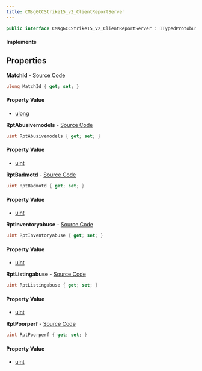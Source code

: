 ```yaml
---
title: CMsgGCCStrike15_v2_ClientReportServer
---
```


```csharp
public interface CMsgGCCStrike15_v2_ClientReportServer : ITypedProtobuf<CMsgGCCStrike15_v2_ClientReportServer>, INativeHandle
```

#### Implements

## Properties

**MatchId** - [Source Code](https://github.com/swiftly-solution/swiftlys2/blob/master/managed/src/SwiftlyS2.Generated/Protobufs/Interfaces/CMsgGCCStrike15_v2_ClientReportServer.cs#L28)

```csharp
ulong MatchId { get; set; }
```

#### Property Value

- [ulong](https://learn.microsoft.com/dotnet/api/system.uint64)

**RptAbusivemodels** - [Source Code](https://github.com/swiftly-solution/swiftlys2/blob/master/managed/src/SwiftlyS2.Generated/Protobufs/Interfaces/CMsgGCCStrike15_v2_ClientReportServer.cs#L16)

```csharp
uint RptAbusivemodels { get; set; }
```

#### Property Value

- [uint](https://learn.microsoft.com/dotnet/api/system.uint32)

**RptBadmotd** - [Source Code](https://github.com/swiftly-solution/swiftlys2/blob/master/managed/src/SwiftlyS2.Generated/Protobufs/Interfaces/CMsgGCCStrike15_v2_ClientReportServer.cs#L19)

```csharp
uint RptBadmotd { get; set; }
```

#### Property Value

- [uint](https://learn.microsoft.com/dotnet/api/system.uint32)

**RptInventoryabuse** - [Source Code](https://github.com/swiftly-solution/swiftlys2/blob/master/managed/src/SwiftlyS2.Generated/Protobufs/Interfaces/CMsgGCCStrike15_v2_ClientReportServer.cs#L25)

```csharp
uint RptInventoryabuse { get; set; }
```

#### Property Value

- [uint](https://learn.microsoft.com/dotnet/api/system.uint32)

**RptListingabuse** - [Source Code](https://github.com/swiftly-solution/swiftlys2/blob/master/managed/src/SwiftlyS2.Generated/Protobufs/Interfaces/CMsgGCCStrike15_v2_ClientReportServer.cs#L22)

```csharp
uint RptListingabuse { get; set; }
```

#### Property Value

- [uint](https://learn.microsoft.com/dotnet/api/system.uint32)

**RptPoorperf** - [Source Code](https://github.com/swiftly-solution/swiftlys2/blob/master/managed/src/SwiftlyS2.Generated/Protobufs/Interfaces/CMsgGCCStrike15_v2_ClientReportServer.cs#L13)

```csharp
uint RptPoorperf { get; set; }
```

#### Property Value

- [uint](https://learn.microsoft.com/dotnet/api/system.uint32)


